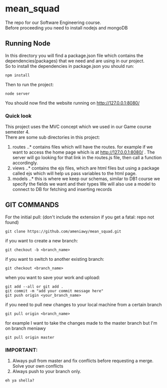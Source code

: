 # mean_squad
The repo for our Software Engineering course.  
Before proceeding you need to install nodejs and mongoDB

## Running Node
In this directory you will find a package.json file which contains the dependencies(packages)
that we need and are using in our project.  
So to install the dependencies in package.json you should run:

```
npm install
```
Then to run the project:

```
node server
```
You should now find the website running on http://127.0.0.1:8080/

### Quick look
This project uses the MVC concept which we used in our Game course semester 4.  
There are some sub directories in this project: 

1. routes
..* contains files which will have the routes. for example if we want to access the home page which is 
at http://127.0.0.1:8080/ . The server will go looking for that link in the routes.js file, then call a function accordingly.
2. views
..* contains the ejs files, which are html files but using a package called ejs which will help us pass variables to the html page.
3. models
..* this is where we keep our schemas, similar to DB1 course we specify the fields we want and their types
We will also use a model to connect to DB for fetching and inserting records



## GIT COMMANDS
For the initial pull:
(don't include the extension if you get a fatal: repo not found)
```git
git clone https://github.com/ameniawy/mean_squad.git
```

if you want to create a new branch:
```git
git checkout -b <branch_name>
```

if you want to switch to another existing branch:
```git
git checkout <branch_name>
```

when you want to save your work and upload:
```git
git add --all or git add .
git commit -m "add your commit message here"
git push origin <your_branch_name>
```

if you need to pull new changes to your local machine from a certain branch
```git
git pull origin <branch_name> 
```

for example I want to take the changes made to the master branch but I'm on branch meniawy
```git
git pull origin master
```


### IMPORTANT:
1. Always pull from master and fix conflicts before requesting a merge.
Solve your own conflicts
2. Always push to your branch only.

```
eh ya shella?
```
